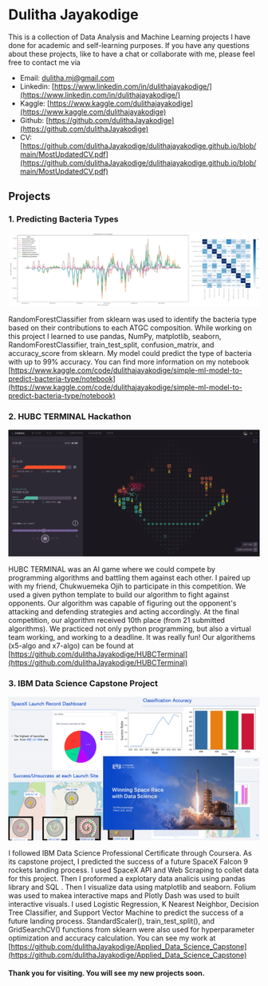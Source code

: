 # Dulitha Jayakodige

This is a collection of Data Analysis and Machine Learning projects I have done for academic and self-learning purposes. If you have any questions about these projects, like to have a chat or collaborate with me, please feel free to contact me via
* Email: dulitha.mj@gmail.com
* Linkedin: [https://www.linkedin.com/in/dulithajayakodige/](https://www.linkedin.com/in/dulithajayakodige/)
* Kaggle: [https://www.kaggle.com/dulithajayakodige](https://www.kaggle.com/dulithajayakodige)
* Github: [https://github.com/dulithaJayakodige](https://github.com/dulithaJayakodige)
* CV: [https://github.com/dulithaJayakodige/dulithajayakodige.github.io/blob/main/MostUpdatedCV.pdf](https://github.com/dulithaJayakodige/dulithajayakodige.github.io/blob/main/MostUpdatedCV.pdf)

## Projects
### 1. Predicting Bacteria Types 

![alt text](bacteriatypeprediction2.png)

RandomForestClassifier from sklearn was used to identify the bacteria type based on their contributions to each ATGC composition. While working on this project I learned to use pandas, NumPy, matplotlib, seaborn, RandomForestClassifier, train_test_split, confusion_matrix, and accuracy_score from sklearn. My model could predict the type of bacteria with up to 99% accuracy. You can find more information on my notebook [https://www.kaggle.com/code/dulithajayakodige/simple-ml-model-to-predict-bacteria-type/notebook](https://www.kaggle.com/code/dulithajayakodige/simple-ml-model-to-predict-bacteria-type/notebook)


### 2. HUBC TERMINAL Hackathon
![alt text](HUBCTerminal.png)

HUBC TERMINAL was an AI game where we could compete by programming algorithms and battling them against each other. I paired up with my friend, Chukwuemeka Ojih to participate in this competition. We used a given python template to build our algorithm to fight against opponents. Our algorithm was capable of figuring out the opponent's attacking and defending strategies and acting accordingly. At the final competition, our algorithm received 10th place (from 21 submitted algorithms). We practiced not only python programming, but also a virtual team working, and working to a deadline. It was really fun! Our algorithems (x5-algo and x7-algo) can be found at [https://github.com/dulithaJayakodige/HUBCTerminal](https://github.com/dulithaJayakodige/HUBCTerminal)



### 3. IBM Data Science Capstone Project
![alt text](IBMDataScience2.png)

I followed IBM Data Science Professional Certificate through Coursera. As its capstone project, I predicted the success of a future SpaceX Falcon 9 rockets landing process. I used SpaceX API and Web Scraping to collet data for this project. Then I   proformed a explotary data analicis using pandas library and SQL . Then I visualize data using matplotlib and seaborn. Folium was used to makea  interactive  maps and Plotly Dash was used to built interactive visuals. I used Logistic Regression, K Nearest Neighbor, Decision Tree Classifier, and Support Vector Machine to predict the success of a future landing process. StandardScaler(), train_test_split(), and  GridSearchCV() functions from sklearn were also used for hyperparameter optimization and accuracy calculation. You can see my work at [https://github.com/dulithaJayakodige/Applied_Data_Science_Capstone](https://github.com/dulithaJayakodige/Applied_Data_Science_Capstone)


#### Thank you for visiting. You will see my new projects soon. 
